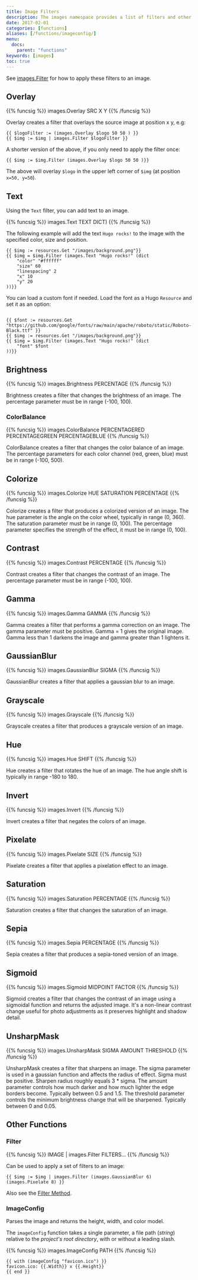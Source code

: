 ```yaml
---
title: Image Filters
description: The images namespace provides a list of filters and other image related functions.
date: 2017-02-01
categories: [functions]
aliases: [/functions/imageconfig/]
menu:
  docs:
    parent: "functions"
keywords: [images]
toc: true
---
```


See [images.Filter](#filter) for how to apply these filters to an image.

## Overlay

{{% funcsig %}}
images.Overlay SRC X Y
{{% /funcsig %}}

Overlay creates a filter that overlays the source image at position x y, e.g:


```go-html-template
{{ $logoFilter := (images.Overlay $logo 50 50 ) }}
{{ $img := $img | images.Filter $logoFilter }}
```

A shorter version of the above, if you only need to apply the filter once:

```go-html-template
{{ $img := $img.Filter (images.Overlay $logo 50 50 )}}
```

The above will overlay `$logo` in the upper left corner of `$img` (at position `x=50, y=50`).

## Text

Using the `Text` filter, you can add text to an image.

{{% funcsig %}}
images.Text TEXT DICT)
{{% /funcsig %}}

The following example will add the text `Hugo rocks!` to the image with the specified color, size and position.

```go-html-template
{{ $img := resources.Get "/images/background.png"}}
{{ $img = $img.Filter (images.Text "Hugo rocks!" (dict
    "color" "#ffffff"
    "size" 60
    "linespacing" 2
    "x" 10
    "y" 20
))}}
```

You can load a custom font if needed. Load the font as a Hugo `Resource` and set it as an option:

```go-html-template

{{ $font := resources.Get "https://github.com/google/fonts/raw/main/apache/roboto/static/Roboto-Black.ttf" }}
{{ $img := resources.Get "/images/background.png"}}
{{ $img = $img.Filter (images.Text "Hugo rocks!" (dict
    "font" $font
))}}
```


## Brightness

{{% funcsig %}}
images.Brightness PERCENTAGE
{{% /funcsig %}}

Brightness creates a filter that changes the brightness of an image.
The percentage parameter must be in range (-100, 100).

### ColorBalance

{{% funcsig %}}
images.ColorBalance PERCENTAGERED PERCENTAGEGREEN PERCENTAGEBLUE
{{% /funcsig %}}

ColorBalance creates a filter that changes the color balance of an image.
The percentage parameters for each color channel (red, green, blue) must be in range (-100, 500).

## Colorize

{{% funcsig %}}
images.Colorize HUE SATURATION PERCENTAGE
{{% /funcsig %}}

Colorize creates a filter that produces a colorized version of an image.
The hue parameter is the angle on the color wheel, typically in range (0, 360).
The saturation parameter must be in range (0, 100).
The percentage parameter specifies the strength of the effect, it must be in range (0, 100).

## Contrast

{{% funcsig %}}
images.Contrast PERCENTAGE
{{% /funcsig %}}

Contrast creates a filter that changes the contrast of an image.
The percentage parameter must be in range (-100, 100).

## Gamma

{{% funcsig %}}
images.Gamma GAMMA
{{% /funcsig %}}

Gamma creates a filter that performs a gamma correction on an image.
The gamma parameter must be positive. Gamma = 1 gives the original image.
Gamma less than 1 darkens the image and gamma greater than 1 lightens it.

## GaussianBlur

{{% funcsig %}}
images.GaussianBlur SIGMA
{{% /funcsig %}}

GaussianBlur creates a filter that applies a gaussian blur to an image.

## Grayscale

{{% funcsig %}}
images.Grayscale
{{% /funcsig %}}

Grayscale creates a filter that produces a grayscale version of an image.

## Hue

{{% funcsig %}}
images.Hue SHIFT
{{% /funcsig %}}

Hue creates a filter that rotates the hue of an image.
The hue angle shift is typically in range -180 to 180.

## Invert

{{% funcsig %}}
images.Invert
{{% /funcsig %}}

Invert creates a filter that negates the colors of an image.

## Pixelate

{{% funcsig %}}
images.Pixelate SIZE
{{% /funcsig %}}

Pixelate creates a filter that applies a pixelation effect to an image.

## Saturation

{{% funcsig %}}
images.Saturation PERCENTAGE
{{% /funcsig %}}

Saturation creates a filter that changes the saturation of an image.

## Sepia

{{% funcsig %}}
images.Sepia PERCENTAGE
{{% /funcsig %}}

Sepia creates a filter that produces a sepia-toned version of an image.

## Sigmoid

{{% funcsig %}}
images.Sigmoid MIDPOINT FACTOR
{{% /funcsig %}}

Sigmoid creates a filter that changes the contrast of an image using a sigmoidal function and returns the adjusted image.
It's a non-linear contrast change useful for photo adjustments as it preserves highlight and shadow detail.

## UnsharpMask

{{% funcsig %}}
images.UnsharpMask SIGMA AMOUNT THRESHOLD
{{% /funcsig %}}

UnsharpMask creates a filter that sharpens an image.
The sigma parameter is used in a gaussian function and affects the radius of effect.
Sigma must be positive. Sharpen radius roughly equals 3 * sigma.
The amount parameter controls how much darker and how much lighter the edge borders become. Typically between 0.5 and 1.5.
The threshold parameter controls the minimum brightness change that will be sharpened. Typically between 0 and 0.05.

## Other Functions

### Filter

{{% funcsig %}}
IMAGE | images.Filter FILTERS...
{{% /funcsig %}}

Can be used to apply a set of filters to an image:

```go-html-template
{{ $img := $img | images.Filter (images.GaussianBlur 6) (images.Pixelate 8) }}
```

Also see the [Filter Method](/content-management/image-processing/#filter).

### ImageConfig

Parses the image and returns the height, width, and color model.

The `imageConfig` function takes a single parameter, a file path (_string_) relative to the _project's root directory_, with or without a leading slash.

{{% funcsig %}}
images.ImageConfig PATH
{{% /funcsig %}}

```go-html-template
{{ with (imageConfig "favicon.ico") }}
favicon.ico: {{.Width}} x {{.Height}}
{{ end }}
```

